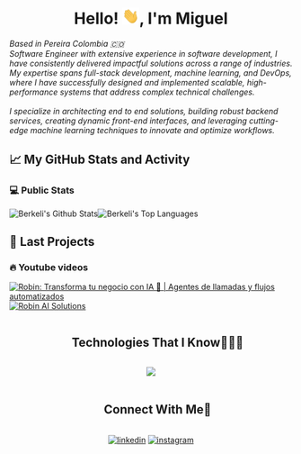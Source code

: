 <h1 align="center">Hello! <img src="https://raw.githubusercontent.com/ABSphreak/ABSphreak/master/gifs/Hi.gif" width="30px">, I'm Miguel</h1>

<p>
  <em>
    Based in Pereira Colombia 🇨🇴<br>
    Software Engineer with extensive experience in software development, I have consistently delivered impactful solutions across a range of industries. My expertise spans full-stack development, machine learning, and DevOps, where I have successfully designed and implemented scalable, high-performance systems that address complex technical challenges.
<br><br>
I specialize in architecting end to end solutions, building robust backend services, creating dynamic front-end interfaces, and leveraging cutting-edge machine learning techniques to innovate and optimize workflows.
  </em> 
</p>



## 📈 My GitHub Stats and Activity


### 💻 Public Stats

<img alt="Berkeli's Github Stats" src="https://github-readme-stats.vercel.app/api/?username=miguelmontealegre&show_icons=true&include_all_commits=true&count_private=true&theme=react&hide_border=true&bg_color=1F222E&title_color=F85D7F&icon_color=F8D866" height="192px"/><img alt="Berkeli's Top Languages" src="https://github-readme-stats.vercel.app/api/top-langs/?username=miguelmontealegre&langs_count=8&layout=compact&theme=react&hide_border=true&bg_color=1F222E&title_color=F85D7F&icon_color=F8D866" height="192px"/>



## 🔭 Last Projects



### 🔥 Youtube videos
<!-- BEGIN YOUTUBE-CARDS -->
[![Robin: Transforma tu negocio con IA 🚀 | Agentes de llamadas y flujos automatizados](https://ytcards.demolab.com/?id=AOTgkXpA0TQ&title=Robin%3A+Transforma+tu+negocio+con+IA+%F0%9F%9A%80+%7C+Agentes+de+llamadas+y+flujos+automatizados&lang=en&timestamp=1746022733&background_color=%230d1117&title_color=%23ffffff&stats_color=%23dedede&max_title_lines=1&width=250&border_radius=5 "Robin: Transforma tu negocio con IA 🚀 | Agentes de llamadas y flujos automatizados")](https://www.youtube.com/watch?v=AOTgkXpA0TQ)
[![Robin AI Solutions](https://ytcards.demolab.com/?id=auNMAQxLCjo&title=Robin+AI+Solutions&lang=en&timestamp=1708522288&background_color=%230d1117&title_color=%23ffffff&stats_color=%23dedede&max_title_lines=1&width=250&border_radius=5 "Robin AI Solutions")](https://www.youtube.com/watch?v=auNMAQxLCjo)
<!-- END YOUTUBE-CARDS -->




<!--h1 without bottom border-->
<div id="user-content-toc">
  <ul align="center">
    <summary><h2 style="display: inline-block">Technologies That I Know👨🏻‍💻</h2></summary>
  </ul>
</div>
<!--tech stack icons-->
<p align="center">
  <a href="https://skillicons.dev">
    <img src="https://skillicons.dev/icons?i=laravel,angular,aws,vue,react,nodejs,git,cpp,css,docker,postgres,prisma,pug,dynamodb,express,figma,firebase,redis,github,html,java,js,linux,md,materialui,nginx,mongodb,mysql,nextjs,postman,py,redux,tailwind,ts,vscode,kubernetes,astro,azure,bash,cs,cloudflare,debian,dart,flutter,flask,graphql,kali,nestjs,nextjs,svelte,vite,pytorch&perline=14" />
  </a>
</p>


<!-- Connect with me -->
<!--h2 without bottom border-->
<div id="user-content-toc">
  <ul align="center">
    <summary><h2 style="display: inline-block">Connect With Me🤝</h2></summary>
  </ul>
</div>

<!--icons and links-->
<p align="center">
<a href="https://www.linkedin.com/in/miguel-angel-montealegre-811212233/" target="blank"><img align="center" src="https://user-images.githubusercontent.com/88904952/234979284-68c11d7f-1acc-4f0c-ac78-044e1037d7b0.png" alt="linkedin" height="50" width="50" /></a>
<a href="https://www.instagram.com/miguel_montealegre6/" target="blank"><img align="center" src="https://user-images.githubusercontent.com/88904952/234981169-2dd1e58f-4b7e-468c-8213-034ba62156c3.png" alt="instagram" height="50" width="50" /></a>
</p>

